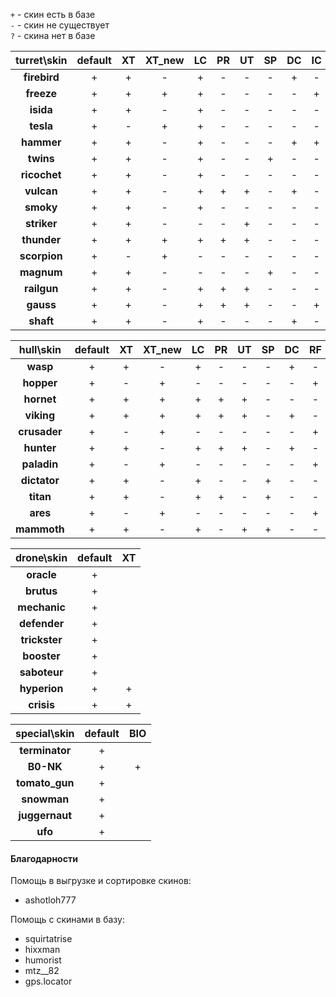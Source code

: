 `+` - скин есть в базе  
`-` - скин не существует  
`?` - скина нет в базе  
  
| **turret\skin**  | **default**  | **XT** | **XT_new** | **LC** | **PR** | **UT** | **SP** | **DC** | **IC** | **RF** | **GT** | **DK** | **DC_old** | **SE** |
|:----------------:|:------------:|:------:|:----------:|:------:|:------:|:------:|:------:|:------:|:------:|:------:|:------:|:------:|:----------:|:------:|
| **firebird**     | +            | +      | -          | +      | -      | -      | -      | +      | -      | -      | +      | -      | +          |        |
| **freeze**       | +            | +      | +          | +      | -      | -      | -      | -      | +      | -      | +      | ?      |            | +      |
| **isida**        | +            | +      | -          | +      | -      | -      | -      | -      | -      | -      | +      | -      |            |        |
| **tesla**        | +            | -      | +          | +      | -      | -      | -      | -      | -      | +      | +      | ?      |            |        |
| **hammer**       | +            | +      | -          | +      | -      | -      | -      | +      | +      | -      | +      | -      |            |        |
| **twins**        | +            | +      | -          | +      | -      | -      | +      | -      | -      | +      | +      | -      |            |        |
| **ricochet**     | +            | +      | -          | +      | -      | -      | -      | -      | -      | +      | +      | -      |            |        |
| **vulcan**       | +            | +      | -          | +      | +      | +      | -      | +      | -      | -      | -      | -      |            |        |
| **smoky**        | +            | +      | -          | +      | -      | -      | -      | -      | -      | -      | +      | -      |            |        |
| **striker**      | +            | +      | -          | -      | -      | +      | -      | -      | -      | -      | -      | -      |            |        |
| **thunder**      | +            | +      | +          | +      | +      | +      | -      | -      | -      | -      | +      | +      |            |        |
| **scorpion**     | +            | -      | +          | -      | -      | -      | -      | -      | -      | -      | -      | ?      |            |        |
| **magnum**       | +            | +      | -          | -      | -      | -      | +      | -      | -      | -      | -      | -      |            |        |
| **railgun**      | +            | +      | -          | +      | +      | +      | -      | -      | -      | -      | +      | -      |            |        |
| **gauss**        | +            | +      | -          | +      | +      | +      | -      | -      | +      | -      | +      | -      |            |        |
| **shaft**        | +            | +      | -          | +      | -      | -      | -      | +      | -      | -      | +      | -      |            |        |  

| **hull\skin**    | **default**  | **XT** | **XT_new** | **LC** | **PR** | **UT** | **SP** | **DC** | **RF** | **GT** | **DK** |
|:----------------:|:------------:|:------:|:----------:|:------:|:------:|:------:|:------:|:------:|:------:|:------:|:------:|
| **wasp**         | +            | +      | -          | +      | -      | -      | -      | +      | -      | +      | -      |
| **hopper**       | +            | -      | +          | -      | -      | -      | -      | -      | +      | -      | -      |
| **hornet**       | +            | +      | +          | +      | +      | +      | -      | -      | -      | +      | ?      |
| **viking**       | +            | +      | +          | +      | +      | +      | -      | +      | -      | +      | +      |
| **crusader**     | +            | -      | +          | -      | -      | -      | -      | -      | +      | -      | -      |
| **hunter**       | +            | +      | -          | +      | +      | +      | -      | +      | -      | +      | -      |
| **paladin**      | +            | -      | +          | -      | -      | -      | -      | -      | +      | -      | -      |
| **dictator**     | +            | +      | -          | +      | -      | -      | +      | -      | -      | +      | -      |
| **titan**        | +            | +      | -          | +      | +      | -      | +      | -      | -      | +      | -      |
| **ares**         | +            | -      | +          | -      | -      | -      | -      | -      | +      | -      | ?      |
| **mammoth**      | +            | +      | -          | +      | -      | +      | +      | -      | -      | +      | -      |  
  
| **drone\skin**   | **default**  | **XT** |
|:----------------:|:------------:|:------:|
| **oracle**       | +            |        |
| **brutus**       | +            |        |
| **mechanic**     | +            |        |
| **defender**     | +            |        |
| **trickster**    | +            |        |
| **booster**      | +            |        |
| **saboteur**     | +            |        |
| **hyperion**     | +            | +      |
| **crisis**       | +            | +      |  

| **special\skin**  | **default**  | **BIO** |
|:-----------------:|:------------:|:-------:|
| **terminator**    | +            |         |
| **B0-NK**         | +            | +       |
| **tomato_gun**    | +            |         |
| **snowman**       | +            |         |
| **juggernaut**    | +            |         |
| **ufo**           | +            |         |  


#### Благодарности

Помощь в выгрузке и сортировке скинов:  
- ashotloh777
  
Помощь с скинами в базу:  
- squirtatrise  
- hixxman
- humorist  
- mtz__82  
- gps.locator  
